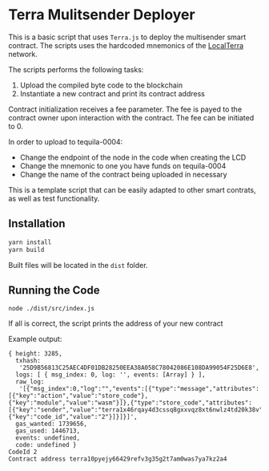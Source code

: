 # Terra Mulitsender Deployer

This is a basic script that uses `Terra.js` to deploy the multisender smart contract.
The scripts uses the hardcoded mnemonics of the [LocalTerra](https://github.com/terra-project/LocalTerra) network.

The scripts performs the following tasks:

1. Upload the compiled byte code to the blockchain
2. Instantiate a new contract and print its contract address

Contract initialization receives a fee parameter. The fee is payed to the contract owner upon interaction with the contract. The fee can be initiated to 0.

In order to upload to tequila-0004:

- Change the endpoint of the node in the code when creating the LCD
- Change the mnemonic to one you have funds on tequila-0004
- Change the name of the contract being uploaded in necessary

This is a template script that can be easily adapted to other smart contrats, as well as test functionality.

## Installation

```sh
yarn install
yarn build
```

Built files will be located in the `dist` folder.

## Running the Code

```
node ./dist/src/index.js
```

If all is correct, the script prints the address of your new contract

Example output:

```
{ height: 3285,
  txhash:
   '25D9B56813C25AEC4DF01DB28250EEA38A058C78042086E108DA99054F25D6E8',
  logs: [ { msg_index: 0, log: '', events: [Array] } ],
  raw_log:
   '[{"msg_index":0,"log":"","events":[{"type":"message","attributes":[{"key":"action","value":"store_code"},{"key":"module","value":"wasm"}]},{"type":"store_code","attributes":[{"key":"sender","value":"terra1x46rqay4d3cssq8gxxvqz8xt6nwlz4td20k38v"},{"key":"code_id","value":"2"}]}]}]',
  gas_wanted: 1739656,
  gas_used: 1446713,
  events: undefined,
  code: undefined }
CodeId 2
Contract address terra10pyejy66429refv3g35g2t7am0was7ya7kz2a4
```
